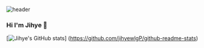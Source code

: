 ![header](https://capsule-render.vercel.app/api?type=wave&color=auto&height=300&section=header&text=JiHye%20Jung&fontSize=90)

### Hi I'm Jihye 👋

[![Jihye's GitHub stats](https://github-readme-stats.vercel.app/api?username=jihyewlgP)]
(https://github.com/jihyewlgP/github-readme-stats)

<!--
**jihyewlgP/jihyewlgP** is a ✨ _special_ ✨ repository because its `README.md` (this file) appears on your GitHub profile.

Here are some ideas to get you started:

- 🔭 I’m currently working on ...
- 🌱 I’m currently learning ...
- 👯 I’m looking to collaborate on ...
- 🤔 I’m looking for help with ...
- 💬 Ask me about ...
- 📫 How to reach me: ...
- 😄 Pronouns: ...
- ⚡ Fun fact: ...
-->

